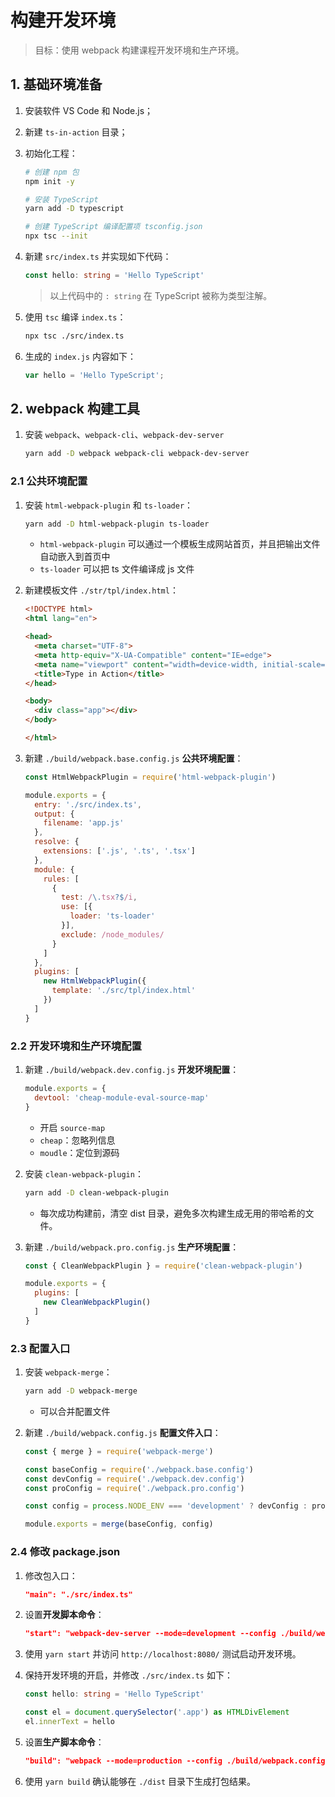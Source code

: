 # 构建开发环境

> 目标：使用 webpack 构建课程开发环境和生产环境。

## 1. 基础环境准备

1. 安装软件 VS Code 和 Node.js；
2. 新建 `ts-in-action` 目录；
3. 初始化工程：

   ```bash
   # 创建 npm 包
   npm init -y

   # 安装 TypeScript
   yarn add -D typescript

   # 创建 TypeScript 编译配置项 tsconfig.json
   npx tsc --init
   ```

4. 新建 `src/index.ts` 并实现如下代码：

   ```ts
   const hello: string = 'Hello TypeScript'
   ```

   > 以上代码中的 `: string` 在 TypeScript 被称为类型注解。

5. 使用 `tsc` 编译 `index.ts`：

   ```bash
   npx tsc ./src/index.ts
   ```

6. 生成的 `index.js` 内容如下：

   ```js
   var hello = 'Hello TypeScript';
   ```

## 2. webpack 构建工具

1. 安装 `webpack`、`webpack-cli`、`webpack-dev-server`

   ```bash
   yarn add -D webpack webpack-cli webpack-dev-server
   ```

### 2.1 公共环境配置

1. 安装 `html-webpack-plugin` 和 `ts-loader`：

   ```bash
   yarn add -D html-webpack-plugin ts-loader
   ```

   - `html-webpack-plugin` 可以通过一个模板生成网站首页，并且把输出文件自动嵌入到首页中
   - `ts-loader` 可以把 ts 文件编译成 js 文件

2. 新建模板文件 `./str/tpl/index.html`：

   ```html
   <!DOCTYPE html>
   <html lang="en">

   <head>
     <meta charset="UTF-8">
     <meta http-equiv="X-UA-Compatible" content="IE=edge">
     <meta name="viewport" content="width=device-width, initial-scale=1.0">
     <title>Type in Action</title>
   </head>

   <body>
     <div class="app"></div>
   </body>

   </html>
   ```

3. 新建 `./build/webpack.base.config.js` **公共环境配置**：

   ```js
   const HtmlWebpackPlugin = require('html-webpack-plugin')

   module.exports = {
     entry: './src/index.ts',
     output: {
       filename: 'app.js'
     },
     resolve: {
       extensions: ['.js', '.ts', '.tsx']
     },
     module: {
       rules: [
         {
           test: /\.tsx?$/i,
           use: [{
             loader: 'ts-loader'
           }],
           exclude: /node_modules/
         }
       ]
     },
     plugins: [
       new HtmlWebpackPlugin({
         template: './src/tpl/index.html'
       })
     ]
   }
   ```

### 2.2 开发环境和生产环境配置

1. 新建 `./build/webpack.dev.config.js` **开发环境配置**：

   ```js
   module.exports = {
     devtool: 'cheap-module-eval-source-map'
   }
   ```

   - 开启 `source-map`
   - `cheap`：忽略列信息
   - `moudle`：定位到源码

2. 安装 `clean-webpack-plugin`：

   ```bash
   yarn add -D clean-webpack-plugin
   ```

   - 每次成功构建前，清空 dist 目录，避免多次构建生成无用的带哈希的文件。

3. 新建 `./build/webpack.pro.config.js` **生产环境配置**：

   ```js
   const { CleanWebpackPlugin } = require('clean-webpack-plugin')

   module.exports = {
     plugins: [
       new CleanWebpackPlugin()
     ]
   }
   ```

### 2.3 配置入口

1. 安装 `webpack-merge`：

   ```bash
   yarn add -D webpack-merge
   ```

   - 可以合并配置文件

2. 新建 `./build/webpack.config.js` **配置文件入口**：

   ```js
   const { merge } = require('webpack-merge')

   const baseConfig = require('./webpack.base.config')
   const devConfig = require('./webpack.dev.config')
   const proConfig = require('./webpack.pro.config')

   const config = process.NODE_ENV === 'development' ? devConfig : proConfig

   module.exports = merge(baseConfig, config)
   ```

### 2.4 修改 package.json

1. 修改包入口：

   ```json
   "main": "./src/index.ts"
   ```

2. 设置**开发脚本命令**：

   ```json
   "start": "webpack-dev-server --mode=development --config ./build/webpack.config.js"
   ```

3. 使用 `yarn start` 并访问 `http://localhost:8080/` 测试启动开发环境。

4. 保持开发环境的开启，并修改 `./src/index.ts` 如下：

   ```ts
   const hello: string = 'Hello TypeScript'

   const el = document.querySelector('.app') as HTMLDivElement
   el.innerText = hello
   ```

5. 设置**生产脚本命令**：

   ```json
   "build": "webpack --mode=production --config ./build/webpack.config.js"
   ```

6. 使用 `yarn build` 确认能够在 `./dist` 目录下生成打包结果。
